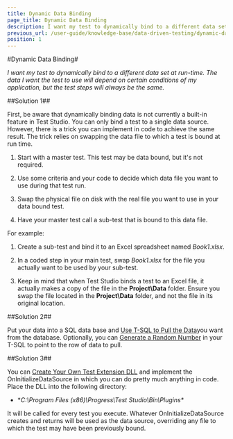 ```yaml
---
title: Dynamic Data Binding
page_title: Dynamic Data Binding
description: I want my test to dynamically bind to a different data set at run-time. The data I want the test to use will depend on certain conditions of my application, but the test steps will always be the same.
previous_url: /user-guide/knowledge-base/data-driven-testing/dynamic-data-binding.aspx, user-guide/knowledge-base/data-driven-testing/dynamic-data-binding
position: 1
---
```

#Dynamic Data Binding#

*I want my test to dynamically bind to a different data set at run-time. The data I want the test to use will depend on certain conditions of my application, but the test steps will always be the same.*

##Solution 1##

First, be aware that dynamically binding data is not currently a built-in feature in Test Studio. You can only bind a test to a single data source. However, there is a trick you can implement in code to achieve the same result. The trick relies on swapping the data file to which a test is bound at run time. 

1. Start with a master test. This test may be data bound, but it's not required.

2. Use some criteria and your code to decide which data file you want to use during that test run.

3. Swap the physical file on disk with the real file you want to use in your data bound test.

4. Have your master test call a sub-test that is bound to this data file.

For example:

1. Create a sub-test and bind it to an Excel spreadsheet named *Book1.xlsx*.

2. In a coded step in your main test, swap *Book1.xlsx* for the file you actually want to be used by your sub-test.

3. Keep in mind that when Test Studio binds a test to an Excel file, it actually makes a copy of the file in the **Project\Data** folder. Ensure you swap the file located in the **Project\Data** folder, and not the file in its original location.

##Solution 2##

Put your data into a SQL data base and <a href="/features/data-driven-testing/bind-test-data-source" target="_blank">Use T-SQL to Pull the Data</a>you want from the database. Optionally, you can <a href="/knowledge-base/data-driven-testing-kb/sql-random-row" target="_blank">Generate a Random Number</a> in your T-SQL to point to the row of data to pull.

##Solution 3##

You can <a href="/advanced-topics/coded-samples/general/execution-extensions" target="_blank">Create Your Own Test Extension DLL</a> and implement the OnInitializeDataSource in which you can do pretty much anything in code. Place the DLL into the following directory:

* **C:\Program Files (x86)\Progress\Test Studio\Bin\Plugins\**

 

It will be called for every test you execute. Whatever OnInitializeDataSource creates and returns will be used as the data source, overriding any file to which the test may have been previously bound.